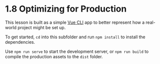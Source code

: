 # 1.8 Optimizing for Production

This lesson is built as a simple [Vue CLI](https://cli.vuejs.org/) app to better represent how a real-world project might be set up.

To get started, `cd` into this subfolder and run `npm install` to install the dependencies.

Use `npm run serve` to start the development server, or `npm run build` to compile the production assets to the `dist` folder.
